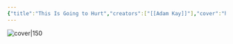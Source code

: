 ```yaml
---
{"title":"This Is Going to Hurt","creators":["[[Adam Kay]]"],"cover":"http://books.google.com/books/content?id=jaOHDwAAQBAJ&printsec=frontcover&img=1&zoom=5&edge=curl&source=gbs_api","status":"read","owned":false,"started":"2024-08-11","finished":"2024-08-12","isbn":9780316426732,"rating":4,"dg-publish":true,"dg-note-icon":"book","permalink":"/Books/This Is Going to Hurt - Adam Kay/","dgPassFrontmatter":true,"noteIcon":"book","created":"2024-11-18T15:54:16.924+09:00"}
---
```



![cover|150](http://books.google.com/books/content?id=jaOHDwAAQBAJ&printsec=frontcover&img=1&zoom=5&edge=curl&source=gbs_api)